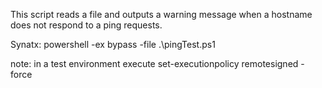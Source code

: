 This script reads a file and outputs a warning message when a hostname does not respond to a ping requests.

Synatx: powershell -ex bypass -file .\pingTest.ps1

note: in a test environment execute
set-executionpolicy remotesigned -force
